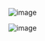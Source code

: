 ![image](https://user-images.githubusercontent.com/57552973/215548346-601476b1-0f15-4858-b007-13ee54187d1a.png)




![image](https://user-images.githubusercontent.com/57552973/215548373-ad833d9d-d9b1-4dfe-9358-b62a27b8d689.png)
